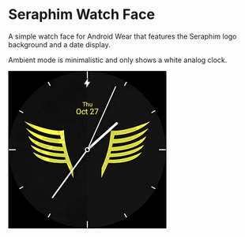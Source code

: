 Seraphim Watch Face
===================

A simple watch face for Android Wear that features the Seraphim logo background and a date display.

Ambient mode is minimalistic and only shows a white analog clock.

![Watch Face Preview](https://raw.githubusercontent.com/Mystler/SeraphimWatchFace/master/wear/src/main/res/drawable-nodpi/preview_analog.png "Watch Face Preview")
